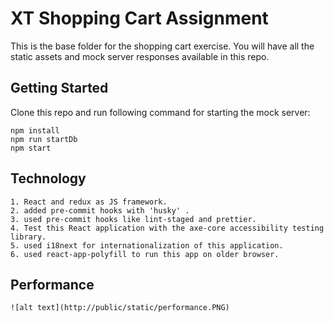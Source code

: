 # XT Shopping Cart Assignment

This is the base folder for the shopping cart exercise. You will have all the static assets and mock server responses available in this repo.

## Getting Started

Clone this repo and run following command for starting the mock server:

```
npm install
npm run startDb 
npm start

```

## Technology

```
1. React and redux as JS framework.
2. added pre-commit hooks with 'husky' .
3. used pre-commit hooks like lint-staged and prettier.
4. Test this React application with the axe-core accessibility testing library.
5. used i18next for internationalization of this application.
6. used react-app-polyfill to run this app on older browser.

```
## Performance

```
![alt text](http://public/static/performance.PNG)
```